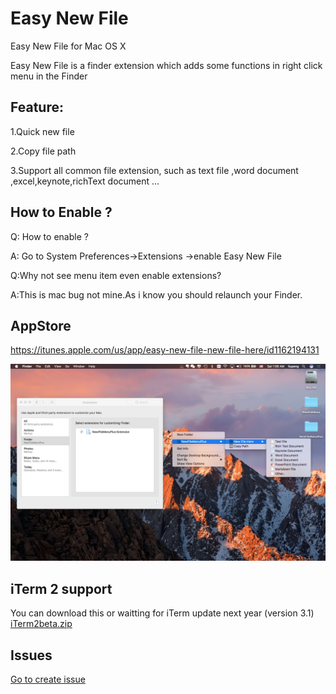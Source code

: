 # Easy New File
Easy New File for Mac OS X

Easy New File is a finder extension which adds some functions in right click menu in the Finder

## Feature:

  1.Quick new file
  
  2.Copy file path
  
  3.Support all common file extension, such as text file ,word document ,excel,keynote,richText document ...
## How to Enable ?
  Q: How to enable ?
  
  A: Go to System Preferences->Extensions ->enable Easy New File
  
  Q:Why not see menu item even enable extensions?
  
  A:This is mac bug not mine.As i know you should relaunch your Finder.
  

## AppStore
https://itunes.apple.com/us/app/easy-new-file-new-file-here/id1162194131

![](https://github.com/SkStore/Easy-New-File/blob/master/0x0ss.jpg)

## iTerm 2 support
 You can download this or waitting for iTerm update next year (version 3.1)
 <a href="https://github.com/SkStore/Easy-New-File/blob/master/iTerm2beta.zip"> iTerm2beta.zip </a> 
## Issues
  <a href="https://github.com/SkStore/Easy-New-File/issues"> Go to create issue </a> 
